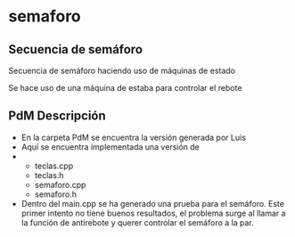# semaforo
## Secuencia de semáforo
Secuencia de semáforo haciendo uso de máquinas de estado

Se hace uso de una máquina de estaba para controlar el rebote

## PdM Descripción
- En la carpeta PdM se encuentra la versión generada por Luis
- Aquí se encuentra implementada una versión de
- - teclas.cpp
  - teclas.h
  - semaforo.cpp
  - semaforo.h
- Dentro del main.cpp se ha generado una prueba para el semáforo. Este primer intento no tiene buenos resultados, el problema surge al llamar a la función de antirebote y querer controlar el semáforo a la par.
